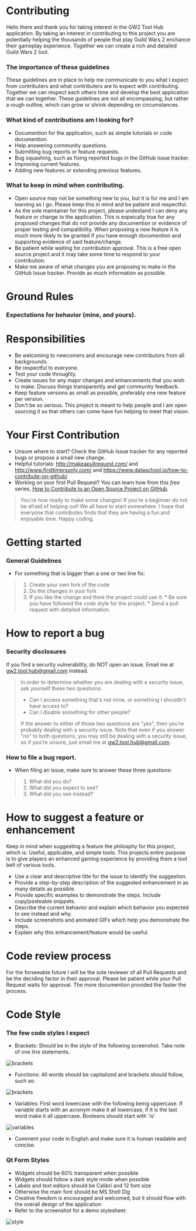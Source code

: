 # Contributing

Hello there and thank you for taking interest in the GW2 Tool Hub application. By taking an interest in contributing to this project you are potentially helping the thousands of people that play Guild Wars 2 enchance their gameplay experience. Together we can create a rich and detailed Guild Wars 2 tool.

### The importance of these guidelines

These guidelines are in place to help me communicate to you what I expect from contributers and what contributers are to expect with contributing. Together we can respect each others time and develop the best application that we can together. These guidelines are not all encompassing, but rather a rough outline, which can grow or shrink depending on circumstances.

### What kind of contributions am I looking for?

- Documention for the application, such as simple tutorials or code documention.
- Help answering community questions.
- Submitting bug reports or feature requests.
- Bug squashing, such as fixing reported bugs in the GitHub issue tracker.
- Improving current features.
- Adding new features or extending previous features.

### What to keep in mind when contributing.

- Open source may not be something new to you, but it is for me and I am learning as I go. Please keep this in mind and be patient and respectful.
- As the sole maintainer for this project, please undestand I can deny any feature or change to the application. This is espeically true for any proposed changes that do not provide any documention or evidence of proper testing and compatibility. When proposing a new feature it is much more likely to be granted if you have enough documention and supporting evidence of said feature/change. 
- Be patient while waiting for contribution approval. This is a free open source project and it may take some time to respond to your contribution.
- Make me aware of what changes you are proposing to make in the GitHub Issue tracker. Provide as much information as possible.

# Ground Rules
### Expectations for behavior (mine, and yours).

# Responsibilities
- Be welcoming to newcomers and encourage new contributors from all backgrounds.
- Be respectful to everyone.
- Test your code throughly.
- Create issues for any major changes and enhancements that you wish to make. Discuss things transparently and get community feedback.
- Keep feature versions as small as possible, preferably one new feature per version.
- Don't be so serious. This project is meant to help people and I am open sourcing it so that others can come have fun helping to meet that vision.

# Your First Contribution

- Unsure where to start? Check the GitHub Issue tracker for any reported bugs or propose a small new change.
- Helpful tutorials: http://makeapullrequest.com/ and http://www.firsttimersonly.com/ and https://www.dataschool.io/how-to-contribute-on-github/
- Working on your first Pull Request? You can learn how from this *free* series, [How to Contribute to an Open Source Project on GitHub](https://app.egghead.io/playlists/how-to-contribute-to-an-open-source-project-on-github).
> You're now ready to make some changes! If you're a beginner do not be afraid of helping out! We all have to start somewhere. I hope that everyone that contributes finds that they are having a fun and enjoyable time. Happy coding.

# Getting started
### General Guidelines

- For something that is bigger than a one or two line fix:
>1. Create your own fork of the code
>2. Do the changes in your fork
>3. If you like the change and think the project could use it:
    * Be sure you have followed the code style for the project.
    * Send a pull request with detailed information.

# How to report a bug
### Security disclosures

If you find a security vulnerability, do NOT open an issue. Email me at gw2.tool.hub@gmail.com instead.
> In order to determine whether you are dealing with a security issue, ask yourself these two questions:
> * Can I access something that's not mine, or something I shouldn't have access to?
> * Can I disable something for other people?
>
> If the answer to either of those two questions are "yes", then you're probably dealing with a security issue. Note that even if you answer "no" to both questions, you may still be dealing with a security issue, so if you're unsure, just email me at gw2.tool.hub@gmail.com.

### How to file a bug report.

- When filing an issue, make sure to answer these three questions:
>
> 1. What did you do?
> 2. What did you expect to see?
> 3. What did you see instead?

# How to suggest a feature or enhancement

Keep in mind when suggesting a feature the philosphy for this project, which is: Useful, applicable, and simple tools. This projects entire purpose is to give players an enhanced gaming experience by providing them a tool belt of various tools.

- Use a clear and descriptive title for the issue to identify the suggestion.
- Provide a step-by-step description of the suggested enhancement in as many details as possible.
- Provide specific examples to demonstrate the steps. Include copy/pasteable snippets.
- Describe the current behavior and explain which behavior you expected to see instead and why.
- Include screenshots and animated GIFs which help you demonstrate the steps.
- Explain why this enhancement/feature would be useful.

# Code review process

For the forseeable future I will be the sole reviewer of all Pull Requests and be the deciding factor in their approval. Please be patient while your Pull Request waits for approval. The more documention provided the faster the process.

# Code Style

### The few code styles I expect

- Brackets: Should be in the style of the following screenshot. Take note of one line statements.

![brackets](https://user-images.githubusercontent.com/54217603/119735072-d0ce4080-be49-11eb-947f-92736682903e.png)

- Functions: All words should be capitalized and brackets should follow, such as: 

![brackets](https://user-images.githubusercontent.com/54217603/119714120-7bd20080-be30-11eb-8551-f57fd5ee82db.png)

- Variables: First word lowercase with the following being uppercase. If variable starts with an acronym make it all lowercase, if it is the last word make it all uppercase. Booleans should start with 'is'

![variables](https://user-images.githubusercontent.com/54217603/119714225-9d32ec80-be30-11eb-887d-ac378ddc3e98.png)

- Comment your code in English and make sure it is human readable and concise.

### Qt Form Styles

- Widgets should be 60% transparent when possible
- Widgets should follow a dark style mode when possible
- Labels and text editors should be Calibri and 12 font size
- Otherwise the main font should be MS Shell Dlg
- Creative freedom is encouraged and welcomed, but it should flow with the overall design of the application
- Refer to the screenshot for a demo stylesheet:

![style](https://user-images.githubusercontent.com/54217603/119832523-41b63c80-becc-11eb-934b-475af98f9b4f.png)

